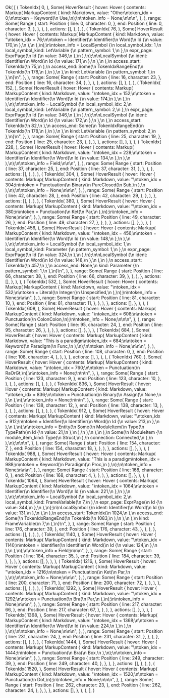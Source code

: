 Ok(
    [
        (
            TokenIdx(
                0,
            ),
            Some(
                HoverResult {
                    hover: Hover {
                        contents: Markup(
                            MarkupContent {
                                kind: Markdown,
                                value: "Other\ntoken_idx = 0;\n\ntoken = Keyword(\n    Use,\n);\n\ntoken_info = None;\n\n\n",
                            },
                        ),
                        range: Some(
                            Range {
                                start: Position {
                                    line: 0,
                                    character: 0,
                                },
                                end: Position {
                                    line: 0,
                                    character: 3,
                                },
                            },
                        ),
                    },
                    actions: [],
                },
            ),
        ),
        (
            TokenIdx(
                76,
            ),
            Some(
                HoverResult {
                    hover: Hover {
                        contents: Markup(
                            MarkupContent {
                                kind: Markdown,
                                value: "\ntoken_idx = 76;\n\ntoken = Identifier(\n    Identifier(\n        Word(\n            Id {\n                value: 170,\n            },\n        ),\n    ),\n);\n\ntoken_info = LocalSymbol {\n    local_symbol_idx: 1,\n    local_symbol_kind: LetVariable {\n        pattern_symbol: 1,\n    },\n    expr_page: ExprPage(\n        Id {\n            value: 346,\n        },\n    ),\n};\n\nLocalSymbol {\n    ident: Identifier(\n        Word(\n            Id {\n                value: 171,\n            },\n        ),\n    ),\n    access_start: TokenIdx(\n        75,\n    ),\n    access_end: Some(\n        TokenIdxRangeEnd(\n            TokenIdx(\n                178,\n            ),\n        ),\n    ),\n    kind: LetVariable {\n        pattern_symbol: 1,\n    },\n}\n",
                            },
                        ),
                        range: Some(
                            Range {
                                start: Position {
                                    line: 16,
                                    character: 23,
                                },
                                end: Position {
                                    line: 16,
                                    character: 34,
                                },
                            },
                        ),
                    },
                    actions: [],
                },
            ),
        ),
        (
            TokenIdx(
                152,
            ),
            Some(
                HoverResult {
                    hover: Hover {
                        contents: Markup(
                            MarkupContent {
                                kind: Markdown,
                                value: "\ntoken_idx = 152;\n\ntoken = Identifier(\n    Identifier(\n        Word(\n            Id {\n                value: 174,\n            },\n        ),\n    ),\n);\n\ntoken_info = LocalSymbol {\n    local_symbol_idx: 2,\n    local_symbol_kind: LetVariable {\n        pattern_symbol: 2,\n    },\n    expr_page: ExprPage(\n        Id {\n            value: 346,\n        },\n    ),\n};\n\nLocalSymbol {\n    ident: Identifier(\n        Word(\n            Id {\n                value: 172,\n            },\n        ),\n    ),\n    access_start: TokenIdx(\n        82,\n    ),\n    access_end: Some(\n        TokenIdxRangeEnd(\n            TokenIdx(\n                178,\n            ),\n        ),\n    ),\n    kind: LetVariable {\n        pattern_symbol: 2,\n    },\n}\n",
                            },
                        ),
                        range: Some(
                            Range {
                                start: Position {
                                    line: 25,
                                    character: 19,
                                },
                                end: Position {
                                    line: 25,
                                    character: 23,
                                },
                            },
                        ),
                    },
                    actions: [],
                },
            ),
        ),
        (
            TokenIdx(
                228,
            ),
            Some(
                HoverResult {
                    hover: Hover {
                        contents: Markup(
                            MarkupContent {
                                kind: Markdown,
                                value: "\ntoken_idx = 228;\n\ntoken = Identifier(\n    Identifier(\n        Word(\n            Id {\n                value: 134,\n            },\n        ),\n    ),\n);\n\ntoken_info = Field;\n\n\n",
                            },
                        ),
                        range: Some(
                            Range {
                                start: Position {
                                    line: 37,
                                    character: 25,
                                },
                                end: Position {
                                    line: 37,
                                    character: 31,
                                },
                            },
                        ),
                    },
                    actions: [],
                },
            ),
        ),
        (
            TokenIdx(
                304,
            ),
            Some(
                HoverResult {
                    hover: Hover {
                        contents: Markup(
                            MarkupContent {
                                kind: Markdown,
                                value: "\ntoken_idx = 304;\n\ntoken = Punctuation(\n    Binary(\n        PureClosed(\n            Sub,\n        ),\n    ),\n);\n\ntoken_info = None;\n\n\n",
                            },
                        ),
                        range: Some(
                            Range {
                                start: Position {
                                    line: 42,
                                    character: 28,
                                },
                                end: Position {
                                    line: 42,
                                    character: 29,
                                },
                            },
                        ),
                    },
                    actions: [],
                },
            ),
        ),
        (
            TokenIdx(
                380,
            ),
            Some(
                HoverResult {
                    hover: Hover {
                        contents: Markup(
                            MarkupContent {
                                kind: Markdown,
                                value: "\ntoken_idx = 380;\n\ntoken = Punctuation(\n    Ket(\n        Par,\n    ),\n);\n\ntoken_info = None;\n\n\n",
                            },
                        ),
                        range: Some(
                            Range {
                                start: Position {
                                    line: 49,
                                    character: 26,
                                },
                                end: Position {
                                    line: 49,
                                    character: 27,
                                },
                            },
                        ),
                    },
                    actions: [],
                },
            ),
        ),
        (
            TokenIdx(
                456,
            ),
            Some(
                HoverResult {
                    hover: Hover {
                        contents: Markup(
                            MarkupContent {
                                kind: Markdown,
                                value: "\ntoken_idx = 456;\n\ntoken = Identifier(\n    Identifier(\n        Word(\n            Id {\n                value: 148,\n            },\n        ),\n    ),\n);\n\ntoken_info = LocalSymbol {\n    local_symbol_idx: 1,\n    local_symbol_kind: Parameter {\n        pattern_symbol: 1,\n    },\n    expr_page: ExprPage(\n        Id {\n            value: 324,\n        },\n    ),\n};\n\nLocalSymbol {\n    ident: Identifier(\n        Word(\n            Id {\n                value: 148,\n            },\n        ),\n    ),\n    access_start: TokenIdx(\n        457,\n    ),\n    access_end: None,\n    kind: Parameter {\n        pattern_symbol: 1,\n    },\n}\n",
                            },
                        ),
                        range: Some(
                            Range {
                                start: Position {
                                    line: 66,
                                    character: 38,
                                },
                                end: Position {
                                    line: 66,
                                    character: 39,
                                },
                            },
                        ),
                    },
                    actions: [],
                },
            ),
        ),
        (
            TokenIdx(
                532,
            ),
            Some(
                HoverResult {
                    hover: Hover {
                        contents: Markup(
                            MarkupContent {
                                kind: Markdown,
                                value: "\ntoken_idx = 532;\n\ntoken = Literal(\n    Integer(\n        Unspecified,\n    ),\n);\n\ntoken_info = None;\n\n\n",
                            },
                        ),
                        range: Some(
                            Range {
                                start: Position {
                                    line: 81,
                                    character: 10,
                                },
                                end: Position {
                                    line: 81,
                                    character: 11,
                                },
                            },
                        ),
                    },
                    actions: [],
                },
            ),
        ),
        (
            TokenIdx(
                608,
            ),
            Some(
                HoverResult {
                    hover: Hover {
                        contents: Markup(
                            MarkupContent {
                                kind: Markdown,
                                value: "\ntoken_idx = 608;\n\ntoken = Punctuation(\n    ColonColon,\n);\n\ntoken_info = None;\n\n\n",
                            },
                        ),
                        range: Some(
                            Range {
                                start: Position {
                                    line: 95,
                                    character: 24,
                                },
                                end: Position {
                                    line: 95,
                                    character: 26,
                                },
                            },
                        ),
                    },
                    actions: [],
                },
            ),
        ),
        (
            TokenIdx(
                684,
            ),
            Some(
                HoverResult {
                    hover: Hover {
                        contents: Markup(
                            MarkupContent {
                                kind: Markdown,
                                value: "This is a paradigm\ntoken_idx = 684;\n\ntoken = Keyword(\n    Paradigm(\n        Func,\n    ),\n);\n\ntoken_info = None;\n\n\n",
                            },
                        ),
                        range: Some(
                            Range {
                                start: Position {
                                    line: 108,
                                    character: 0,
                                },
                                end: Position {
                                    line: 108,
                                    character: 4,
                                },
                            },
                        ),
                    },
                    actions: [],
                },
            ),
        ),
        (
            TokenIdx(
                760,
            ),
            Some(
                HoverResult {
                    hover: Hover {
                        contents: Markup(
                            MarkupContent {
                                kind: Markdown,
                                value: "\ntoken_idx = 760;\n\ntoken = Punctuation(\n    RaOrGt,\n);\n\ntoken_info = None;\n\n\n",
                            },
                        ),
                        range: Some(
                            Range {
                                start: Position {
                                    line: 123,
                                    character: 9,
                                },
                                end: Position {
                                    line: 123,
                                    character: 10,
                                },
                            },
                        ),
                    },
                    actions: [],
                },
            ),
        ),
        (
            TokenIdx(
                836,
            ),
            Some(
                HoverResult {
                    hover: Hover {
                        contents: Markup(
                            MarkupContent {
                                kind: Markdown,
                                value: "\ntoken_idx = 836;\n\ntoken = Punctuation(\n    Binary(\n        Assign(\n            None,\n        ),\n    ),\n);\n\ntoken_info = None;\n\n\n",
                            },
                        ),
                        range: Some(
                            Range {
                                start: Position {
                                    line: 138,
                                    character: 12,
                                },
                                end: Position {
                                    line: 138,
                                    character: 13,
                                },
                            },
                        ),
                    },
                    actions: [],
                },
            ),
        ),
        (
            TokenIdx(
                912,
            ),
            Some(
                HoverResult {
                    hover: Hover {
                        contents: Markup(
                            MarkupContent {
                                kind: Markdown,
                                value: "\ntoken_idx = 912;\n\ntoken = Identifier(\n    Identifier(\n        Word(\n            Id {\n                value: 213,\n            },\n        ),\n    ),\n);\n\ntoken_info = Entity(\n    Some(\n        ModuleItem(\n            Type(\n                TypePath(\n                    Id {\n                        value: 21,\n                    },\n                ),\n            ),\n        ),\n    ),\n    Some(\n        ModuleItem {\n            module_item_kind: Type(\n                Struct,\n            ),\n            connection: Connected,\n        },\n    ),\n);\n\n\n",
                            },
                        ),
                        range: Some(
                            Range {
                                start: Position {
                                    line: 154,
                                    character: 7,
                                },
                                end: Position {
                                    line: 154,
                                    character: 18,
                                },
                            },
                        ),
                    },
                    actions: [],
                },
            ),
        ),
        (
            TokenIdx(
                988,
            ),
            Some(
                HoverResult {
                    hover: Hover {
                        contents: Markup(
                            MarkupContent {
                                kind: Markdown,
                                value: "This is a paradigm\ntoken_idx = 988;\n\ntoken = Keyword(\n    Paradigm(\n        Proc,\n    ),\n);\n\ntoken_info = None;\n\n\n",
                            },
                        ),
                        range: Some(
                            Range {
                                start: Position {
                                    line: 168,
                                    character: 0,
                                },
                                end: Position {
                                    line: 168,
                                    character: 4,
                                },
                            },
                        ),
                    },
                    actions: [],
                },
            ),
        ),
        (
            TokenIdx(
                1064,
            ),
            Some(
                HoverResult {
                    hover: Hover {
                        contents: Markup(
                            MarkupContent {
                                kind: Markdown,
                                value: "\ntoken_idx = 1064;\n\ntoken = Identifier(\n    Identifier(\n        Word(\n            Id {\n                value: 221,\n            },\n        ),\n    ),\n);\n\ntoken_info = LocalSymbol {\n    local_symbol_idx: 2,\n    local_symbol_kind: FrameVariable(\n        7,\n    ),\n    expr_page: ExprPage(\n        Id {\n            value: 344,\n        },\n    ),\n};\n\nLocalSymbol {\n    ident: Identifier(\n        Word(\n            Id {\n                value: 131,\n            },\n        ),\n    ),\n    access_start: TokenIdx(\n        1024,\n    ),\n    access_end: Some(\n        TokenIdxRangeEnd(\n            TokenIdx(\n                1083,\n            ),\n        ),\n    ),\n    kind: FrameVariable(\n        7,\n    ),\n}\n",
                            },
                        ),
                        range: Some(
                            Range {
                                start: Position {
                                    line: 176,
                                    character: 39,
                                },
                                end: Position {
                                    line: 176,
                                    character: 43,
                                },
                            },
                        ),
                    },
                    actions: [],
                },
            ),
        ),
        (
            TokenIdx(
                1140,
            ),
            Some(
                HoverResult {
                    hover: Hover {
                        contents: Markup(
                            MarkupContent {
                                kind: Markdown,
                                value: "\ntoken_idx = 1140;\n\ntoken = Identifier(\n    Identifier(\n        Word(\n            Id {\n                value: 124,\n            },\n        ),\n    ),\n);\n\ntoken_info = Field;\n\n\n",
                            },
                        ),
                        range: Some(
                            Range {
                                start: Position {
                                    line: 184,
                                    character: 35,
                                },
                                end: Position {
                                    line: 184,
                                    character: 39,
                                },
                            },
                        ),
                    },
                    actions: [],
                },
            ),
        ),
        (
            TokenIdx(
                1216,
            ),
            Some(
                HoverResult {
                    hover: Hover {
                        contents: Markup(
                            MarkupContent {
                                kind: Markdown,
                                value: "\ntoken_idx = 1216;\n\ntoken = Punctuation(\n    Ket(\n        Par,\n    ),\n);\n\ntoken_info = None;\n\n\n",
                            },
                        ),
                        range: Some(
                            Range {
                                start: Position {
                                    line: 200,
                                    character: 71,
                                },
                                end: Position {
                                    line: 200,
                                    character: 72,
                                },
                            },
                        ),
                    },
                    actions: [],
                },
            ),
        ),
        (
            TokenIdx(
                1292,
            ),
            Some(
                HoverResult {
                    hover: Hover {
                        contents: Markup(
                            MarkupContent {
                                kind: Markdown,
                                value: "\ntoken_idx = 1292;\n\ntoken = Punctuation(\n    Bra(\n        Par,\n    ),\n);\n\ntoken_info = None;\n\n\n",
                            },
                        ),
                        range: Some(
                            Range {
                                start: Position {
                                    line: 217,
                                    character: 66,
                                },
                                end: Position {
                                    line: 217,
                                    character: 67,
                                },
                            },
                        ),
                    },
                    actions: [],
                },
            ),
        ),
        (
            TokenIdx(
                1368,
            ),
            Some(
                HoverResult {
                    hover: Hover {
                        contents: Markup(
                            MarkupContent {
                                kind: Markdown,
                                value: "\ntoken_idx = 1368;\n\ntoken = Identifier(\n    Identifier(\n        Word(\n            Id {\n                value: 224,\n            },\n        ),\n    ),\n);\n\ntoken_info = None;\n\n\n",
                            },
                        ),
                        range: Some(
                            Range {
                                start: Position {
                                    line: 231,
                                    character: 24,
                                },
                                end: Position {
                                    line: 231,
                                    character: 31,
                                },
                            },
                        ),
                    },
                    actions: [],
                },
            ),
        ),
        (
            TokenIdx(
                1444,
            ),
            Some(
                HoverResult {
                    hover: Hover {
                        contents: Markup(
                            MarkupContent {
                                kind: Markdown,
                                value: "\ntoken_idx = 1444;\n\ntoken = Punctuation(\n    Bra(\n        Box,\n    ),\n);\n\ntoken_info = None;\n\n\n",
                            },
                        ),
                        range: Some(
                            Range {
                                start: Position {
                                    line: 249,
                                    character: 39,
                                },
                                end: Position {
                                    line: 249,
                                    character: 40,
                                },
                            },
                        ),
                    },
                    actions: [],
                },
            ),
        ),
        (
            TokenIdx(
                1520,
            ),
            Some(
                HoverResult {
                    hover: Hover {
                        contents: Markup(
                            MarkupContent {
                                kind: Markdown,
                                value: "\ntoken_idx = 1520;\n\ntoken = Punctuation(\n    Dot,\n);\n\ntoken_info = None;\n\n\n",
                            },
                        ),
                        range: Some(
                            Range {
                                start: Position {
                                    line: 262,
                                    character: 23,
                                },
                                end: Position {
                                    line: 262,
                                    character: 24,
                                },
                            },
                        ),
                    },
                    actions: [],
                },
            ),
        ),
    ],
)